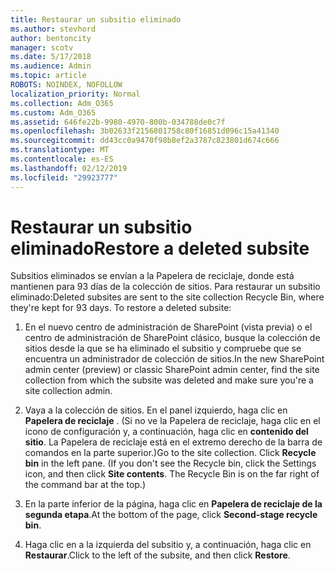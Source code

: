 ```yaml
---
title: Restaurar un subsitio eliminado
ms.author: stevhord
author: bentoncity
manager: scotv
ms.date: 5/17/2018
ms.audience: Admin
ms.topic: article
ROBOTS: NOINDEX, NOFOLLOW
localization_priority: Normal
ms.collection: Adm_O365
ms.custom: Adm_O365
ms.assetid: 646fe22b-9980-4970-800b-034788de0c7f
ms.openlocfilehash: 3b02633f2156801758c80f16851d096c15a41340
ms.sourcegitcommit: dd43cc0a9470f98b8ef2a3787c823801d674c666
ms.translationtype: MT
ms.contentlocale: es-ES
ms.lasthandoff: 02/12/2019
ms.locfileid: "29923777"
---
```

# <a name="restore-a-deleted-subsite"></a><span data-ttu-id="7b93a-102">Restaurar un subsitio eliminado</span><span class="sxs-lookup"><span data-stu-id="7b93a-102">Restore a deleted subsite</span></span>

<span data-ttu-id="7b93a-p101">Subsitios eliminados se envían a la Papelera de reciclaje, donde está mantienen para 93 días de la colección de sitios. Para restaurar un subsitio eliminado:</span><span class="sxs-lookup"><span data-stu-id="7b93a-p101">Deleted subsites are sent to the site collection Recycle Bin, where they're kept for 93 days. To restore a deleted subsite:</span></span>
  
1. <span data-ttu-id="7b93a-105">En el nuevo centro de administración de SharePoint (vista previa) o el centro de administración de SharePoint clásico, busque la colección de sitios desde la que se ha eliminado el subsitio y compruebe que se encuentra un administrador de colección de sitios.</span><span class="sxs-lookup"><span data-stu-id="7b93a-105">In the new SharePoint admin center (preview) or classic SharePoint admin center, find the site collection from which the subsite was deleted and make sure you're a site collection admin.</span></span> 
    
2. <span data-ttu-id="7b93a-p102">Vaya a la colección de sitios. En el panel izquierdo, haga clic en **Papelera de reciclaje** . (Si no ve la Papelera de reciclaje, haga clic en el icono de configuración y, a continuación, haga clic en **contenido del sitio**. La Papelera de reciclaje está en el extremo derecho de la barra de comandos en la parte superior.)</span><span class="sxs-lookup"><span data-stu-id="7b93a-p102">Go to the site collection. Click **Recycle bin** in the left pane. (If you don't see the Recycle bin, click the Settings icon, and then click **Site contents**. The Recycle Bin is on the far right of the command bar at the top.)</span></span>
    
3. <span data-ttu-id="7b93a-110">En la parte inferior de la página, haga clic en **Papelera de reciclaje de la segunda etapa**.</span><span class="sxs-lookup"><span data-stu-id="7b93a-110">At the bottom of the page, click **Second-stage recycle bin**.</span></span>
    
4. <span data-ttu-id="7b93a-111">Haga clic en a la izquierda del subsitio y, a continuación, haga clic en **Restaurar**.</span><span class="sxs-lookup"><span data-stu-id="7b93a-111">Click to the left of the subsite, and then click **Restore**.</span></span>
    

